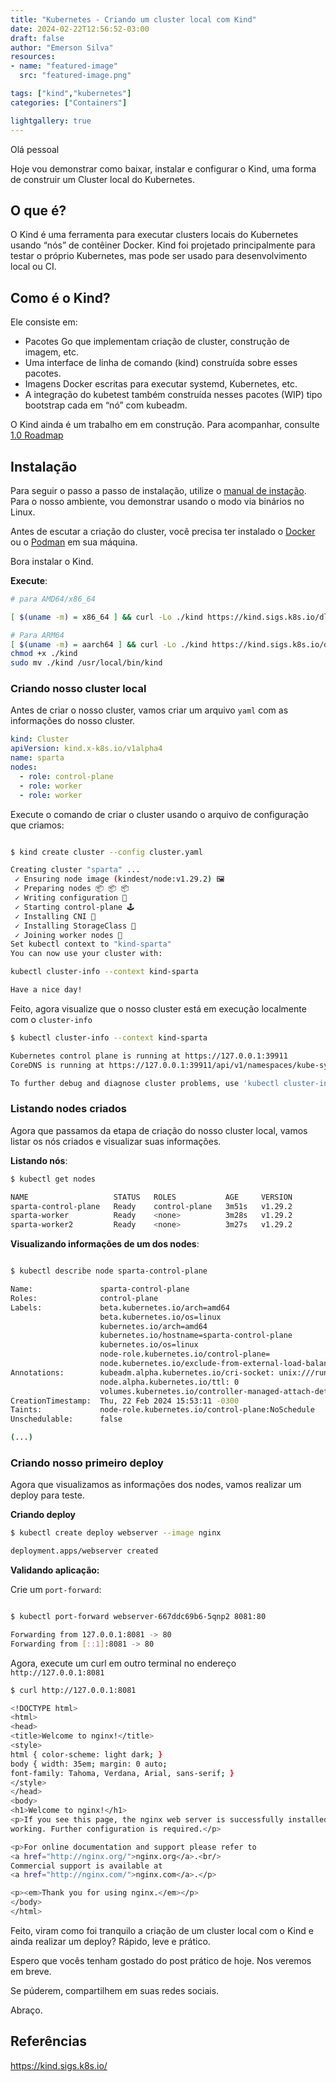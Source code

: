 ```yaml
---
title: "Kubernetes - Criando um cluster local com Kind"
date: 2024-02-22T12:56:52-03:00
draft: false
author: "Emerson Silva"
resources:
- name: "featured-image"
  src: "featured-image.png"

tags: ["kind","kubernetes"]
categories: ["Containers"]

lightgallery: true
---
```


Olá pessoal

Hoje vou demonstrar como baixar, instalar e configurar o Kind, uma forma de construir um Cluster local do Kubernetes. 

## O que é?

O Kind é uma ferramenta para executar clusters locais do Kubernetes usando “nós” de contêiner Docker. Kind foi projetado principalmente para testar o próprio Kubernetes, mas pode ser usado para desenvolvimento local ou CI.

## Como é o Kind?


Ele consiste em:

- Pacotes Go que implementam criação de cluster, construção de imagem, etc. 
- Uma interface de linha de comando (kind) construída sobre esses pacotes. 
- Imagens Docker escritas para executar systemd, Kubernetes, etc. 
- A integração do kubetest também construída nesses pacotes (WIP) tipo bootstrap cada em “nó” com kubeadm. 

O Kind ainda é um trabalho em em construção. Para acompanhar, consulte [1.0 Roadmap](https://kind.sigs.k8s.io/docs/contributing/1.0-roadmap)

## Instalação

Para seguir o passo a passo de instalação, utilize o [manual de instação](https://kind.sigs.k8s.io/docs/user/quick-start#installation). Para o nosso ambiente, vou demonstrar usando o modo via binários no Linux.

Antes de escutar a criação do cluster, você precisa ter instalado o [Docker](https://github.com/docker/docker-install) ou o [Podman](https://podman.io/docs/installation) em sua máquina. 

Bora instalar o Kind.

**Execute**:

```bash
# para AMD64/x86_64

[ $(uname -m) = x86_64 ] && curl -Lo ./kind https://kind.sigs.k8s.io/dl/v0.22.0/kind-linux-amd64

# Para ARM64
[ $(uname -m) = aarch64 ] && curl -Lo ./kind https://kind.sigs.k8s.io/dl/v0.22.0/kind-linux-arm64
chmod +x ./kind
sudo mv ./kind /usr/local/bin/kind

```

### Criando nosso cluster local

Antes de criar o nosso cluster, vamos criar um arquivo ```yaml``` com as informações do nosso cluster.

```yaml
kind: Cluster
apiVersion: kind.x-k8s.io/v1alpha4
name: sparta
nodes:
  - role: control-plane
  - role: worker
  - role: worker

```

Execute o comando de criar o cluster usando o arquivo de configuração que criamos:

```bash

$ kind create cluster --config cluster.yaml

Creating cluster "sparta" ...
 ✓ Ensuring node image (kindest/node:v1.29.2) 🖼
 ✓ Preparing nodes 📦 📦 📦  
 ✓ Writing configuration 📜 
 ✓ Starting control-plane 🕹️ 
 ✓ Installing CNI 🔌 
 ✓ Installing StorageClass 💾 
 ✓ Joining worker nodes 🚜 
Set kubectl context to "kind-sparta"
You can now use your cluster with:

kubectl cluster-info --context kind-sparta

Have a nice day! 

```

Feito, agora visualize que o nosso cluster está em execução localmente com o ```cluster-info```

```bash
$ kubectl cluster-info --context kind-sparta

Kubernetes control plane is running at https://127.0.0.1:39911
CoreDNS is running at https://127.0.0.1:39911/api/v1/namespaces/kube-system/services/kube-dns:dns/proxy

To further debug and diagnose cluster problems, use 'kubectl cluster-info dump'.

```

### Listando nodes criados 

Agora que passamos da etapa de criação do nosso cluster local, vamos listar os nós criados e visualizar suas informações. 

**Listando nós**:

```bash
$ kubectl get nodes

NAME                   STATUS   ROLES           AGE     VERSION
sparta-control-plane   Ready    control-plane   3m51s   v1.29.2
sparta-worker          Ready    <none>          3m28s   v1.29.2
sparta-worker2         Ready    <none>          3m27s   v1.29.2
```

**Visualizando informações de um dos nodes**:

```bash

$ kubectl describe node sparta-control-plane

Name:               sparta-control-plane
Roles:              control-plane
Labels:             beta.kubernetes.io/arch=amd64
                    beta.kubernetes.io/os=linux
                    kubernetes.io/arch=amd64
                    kubernetes.io/hostname=sparta-control-plane
                    kubernetes.io/os=linux
                    node-role.kubernetes.io/control-plane=
                    node.kubernetes.io/exclude-from-external-load-balancers=
Annotations:        kubeadm.alpha.kubernetes.io/cri-socket: unix:///run/containerd/containerd.sock
                    node.alpha.kubernetes.io/ttl: 0
                    volumes.kubernetes.io/controller-managed-attach-detach: true
CreationTimestamp:  Thu, 22 Feb 2024 15:53:11 -0300
Taints:             node-role.kubernetes.io/control-plane:NoSchedule
Unschedulable:      false

(...)

```

### Criando nosso primeiro deploy 

Agora que visualizamos as informações dos nodes, vamos realizar um deploy para teste.

**Criando deploy**

```bash
$ kubectl create deploy webserver --image nginx

deployment.apps/webserver created

```
**Validando aplicação:**

Crie um ```port-forward```:

```bash

$ kubectl port-forward webserver-667ddc69b6-5qnp2 8081:80

Forwarding from 127.0.0.1:8081 -> 80
Forwarding from [::1]:8081 -> 80

```
Agora, execute um curl em outro terminal no endereço ```http://127.0.0.1:8081```

```bash
$ curl http://127.0.0.1:8081 

<!DOCTYPE html>
<html>
<head>
<title>Welcome to nginx!</title>
<style>
html { color-scheme: light dark; }
body { width: 35em; margin: 0 auto;
font-family: Tahoma, Verdana, Arial, sans-serif; }
</style>
</head>
<body>
<h1>Welcome to nginx!</h1>
<p>If you see this page, the nginx web server is successfully installed and
working. Further configuration is required.</p>

<p>For online documentation and support please refer to
<a href="http://nginx.org/">nginx.org</a>.<br/>
Commercial support is available at
<a href="http://nginx.com/">nginx.com</a>.</p>

<p><em>Thank you for using nginx.</em></p>
</body>
</html>
```

Feito, viram como foi tranquilo a criação de um cluster local com o Kind e ainda realizar um deploy? Rápido, leve e prático. 

Espero que vocês tenham gostado do post prático de hoje. Nos veremos em breve. 

Se púderem, compartilhem em suas redes sociais. 

Abraço.


## Referências

https://kind.sigs.k8s.io/


<div id="giscus-comments">
  <script src="https://giscus.app/client.js"
          data-repo="silvemerson/emerson-silva-blog"
          data-repo-id="R_kgDONTalJA"
          data-category="General"
          data-category-id="DIC_kwDONTalJM4CkhmM"
          data-mapping="pathname"
          data-strict="0"
          data-reactions-enabled="1"
          data-emit-metadata="1"
          data-input-position="top"
          data-theme="dark"
          data-lang="pt"
          data-loading="lazy"
          crossorigin="anonymous"
          async>
  </script>
</div>